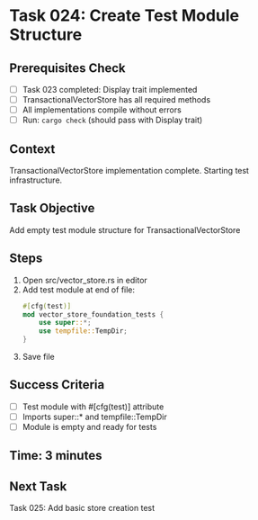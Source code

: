 # Task 024: Create Test Module Structure

## Prerequisites Check
- [ ] Task 023 completed: Display trait implemented
- [ ] TransactionalVectorStore has all required methods
- [ ] All implementations compile without errors
- [ ] Run: `cargo check` (should pass with Display trait)

## Context
TransactionalVectorStore implementation complete. Starting test infrastructure.

## Task Objective
Add empty test module structure for TransactionalVectorStore

## Steps
1. Open src/vector_store.rs in editor
2. Add test module at end of file:
   ```rust
   #[cfg(test)]
   mod vector_store_foundation_tests {
       use super::*;
       use tempfile::TempDir;
   }
   ```
3. Save file

## Success Criteria
- [ ] Test module with #[cfg(test)] attribute
- [ ] Imports super::* and tempfile::TempDir
- [ ] Module is empty and ready for tests

## Time: 3 minutes

## Next Task
Task 025: Add basic store creation test